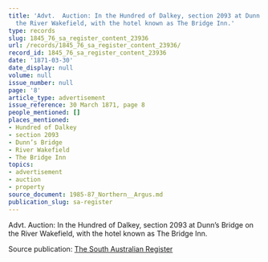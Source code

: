 ```yaml
---
title: 'Advt.  Auction: In the Hundred of Dalkey, section 2093 at Dunn’s Bridge on
  the River Wakefield, with the hotel known as The Bridge Inn.'
type: records
slug: 1845_76_sa_register_content_23936
url: /records/1845_76_sa_register_content_23936/
record_id: 1845_76_sa_register_content_23936
date: '1871-03-30'
date_display: null
volume: null
issue_number: null
page: '8'
article_type: advertisement
issue_reference: 30 March 1871, page 8
people_mentioned: []
places_mentioned:
- Hundred of Dalkey
- section 2093
- Dunn’s Bridge
- River Wakefield
- The Bridge Inn
topics:
- advertisement
- auction
- property
source_document: 1985-87_Northern__Argus.md
publication_slug: sa-register
---
```


Advt.  Auction: In the Hundred of Dalkey, section 2093 at Dunn’s Bridge on the River Wakefield, with the hotel known as The Bridge Inn.

Source publication: [The South Australian Register](/publications/sa-register/)
